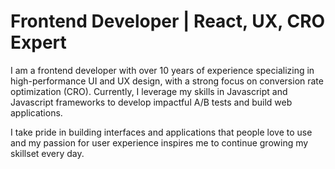 # Frontend Developer | React, UX, CRO Expert
I am a frontend developer with over 10 years of experience specializing in high-performance UI and UX design, with a strong focus on conversion rate optimization (CRO). Currently, I leverage my skills in Javascript and Javascript frameworks to develop impactful A/B tests and build web applications.

I take pride in building interfaces and applications that people love to use and my passion for user experience inspires me to continue growing my skillset every day.

<!--
**jrock3/jrock3** is a ✨ _special_ ✨ repository because its `README.md` (this file) appears on your GitHub profile.

Here are some ideas to get you started:

- 🔭 I’m currently working on ...
- 🌱 I’m currently learning ...
- 👯 I’m looking to collaborate on ...
- 🤔 I’m looking for help with ...
- 💬 Ask me about ...
- 📫 How to reach me: ...
- 😄 Pronouns: ...
- ⚡ Fun fact: ...
-->
